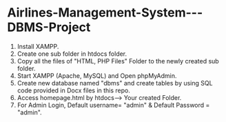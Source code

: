 # Airlines-Management-System---DBMS-Project

1) Install XAMPP.
2) Create one sub folder in htdocs folder.
2) Copy all the files of "HTML, PHP Files" Folder to the newly created sub folder.
3) Start XAMPP (Apache, MySQL) and Open phpMyAdmin.
4) Create new database named "dbms" and create tables by using SQL code provided in Docx files in this repo.
5) Access homepage.html by htdocs--> Your created Folder.
6) For Admin Login, Default username= "admin" & Default Password = "admin".
